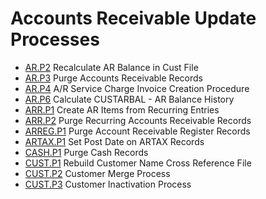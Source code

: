 # Accounts Receivable Update Processes

<PageHeader />

- [AR.P2](AR-P2/README.md) Recalculate AR Balance in Cust File
- [AR.P3](AR-P3/README.md) Purge Accounts Receivable Records
- [AR.P4](AR-P4/README.md) A/R Service Charge Invoice Creation Procedure
- [AR.P6](AR-P6/README.md) Calculate CUSTARBAL - AR Balance History
- [ARR.P1](ARR-P1/README.md) Create AR Items from Recurring Entries
- [ARR.P2](ARR-P2/README.md) Purge Recurring Accounts Receivable Records
- [ARREG.P1](ARREG-P1/README.md) Purge Account Receivable Register Records
- [ARTAX.P1](ARTAX-P1/README.md) Set Post Date on ARTAX Records
- [CASH.P1](CASH-P1/README.md) Purge Cash Records
- [CUST.P1](CUST-P1/README.md) Rebuild Customer Name Cross Reference File
- [CUST.P2](CUST-P2/README.md) Customer Merge Process
- [CUST.P3](CUST-P3/README.md) Customer Inactivation Process

<badge text= "Version 8.10.57" vertical="middle" />

<PageFooter />
